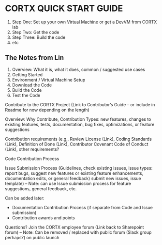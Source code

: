 CORTX QUICK START GUIDE
=======================

1. Step One: Set up your own [Virtual Machine](VIRTUAL_MACHINE.md) or get a [DevVM](DEV_VM.md) from CORTX lab
2. Step Two: Get the code
3. Step Three: Build the code
4. etc


The Notes from Lin
------------------
1. Overview: What it is, what it does, common / suggested use cases
2. Getting Started 
2. Environment / Virtual Machine Setup
3. Download the Code
4. Build the Code
5. Test the Code

Contribute to the CORTX Project (Link to Contributor’s Guide – or include in Readme for now depending on the length)

Overview: Why Contribute, Contribution Types: new features, changes to existing features, tests, documentation, bug fixes, optimizations, or feature suggestions

Contribution requirements (e.g,, Review License (Link), Coding Standards (Link), Definition of Done (Link), Contributor Covenant Code of Conduct (Link), other requirements?  

Code Contribution Process

Issue Submission Process (Guidelines, check existing issues, issue types: report bugs, suggest new features or existing feature enhancements, documentation edits, or general feedback) submit new issues, issue template) – Note: can use Issue submission process for feature suggestions, general feedback, etc.
 
Can be added later:
* Documentation Contribution Process (if separate from Code and Issue submission)
* Contribution awards and points
 
Questions? Join the CORTX employee forum (Link back to Sharepoint forum) – Note: Can be removed / replaced with public forum (Slack group perhaps?) on public launch

